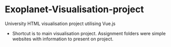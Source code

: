 # Exoplanet-Visualisation-project
University HTML visualisation project utilising Vue.js
- Shortcut is to main visualisation project. Assignment folders were simple websites with information to present on project.
